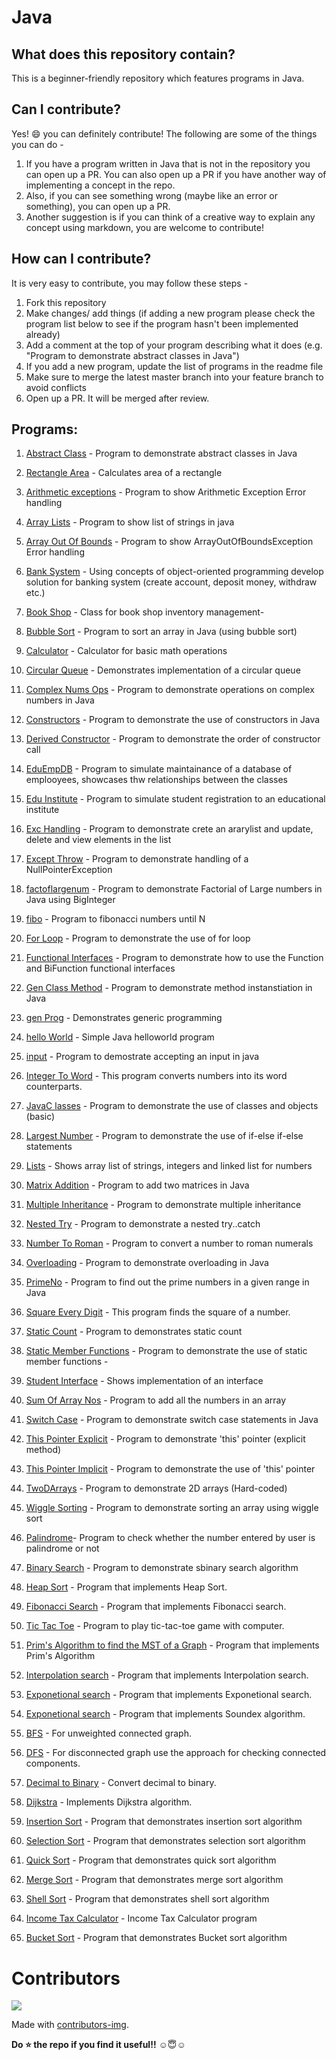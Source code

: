 # Java
## What does this repository contain?
This is a beginner-friendly repository which features programs in Java.

## Can I contribute?
Yes! :smile: you can definitely contribute!
The following are some of the things you can do - 
1. If you have a program written in Java that is not in the repository you can open up a PR. You can also open up a PR if you have another way of implementing a concept in the repo.
2. Also, if you can see something wrong (maybe like an error or something), you can open up a PR.
3. Another suggestion is if you can think of a creative way to explain any concept using markdown, you are welcome to contribute!

## How can I contribute?
It is very easy to contribute, you may follow these steps - 
1. Fork this repository
2. Make changes/ add things (if adding a new program please check the program list below to see if the program hasn't been implemented already)
3. Add a comment at the top of your program describing what it does (e.g. "Program to demonstrate abstract classes in Java")
4. If you add a new program, update the list of programs in the readme file
5. Make sure to merge the latest master branch into your feature branch to avoid conflicts
6. Open up a PR. It will be merged after review.

## Programs:
1. [Abstract Class](https://github.com/PrajaktaSathe/Java/blob/main/Programs/abstractClass.java) - Program to demonstrate abstract classes in Java
2. [Rectangle Area](https://github.com/PrajaktaSathe/Java/blob/main/Programs/areaRect.java) - Calculates area of a rectangle
3. [Arithmetic exceptions](https://github.com/PrajaktaSathe/Java/blob/main/Programs/arithExceptions.java) - Program to show Arithmetic Exception Error handling
4. [Array Lists](https://github.com/PrajaktaSathe/Java/blob/main/Programs/arrayLists.java) - Program to show list of strings in java
5. [Array Out Of Bounds](https://github.com/PrajaktaSathe/Java/blob/main/Programs/arrayOutOfBounds.java) - Program to show ArrayOutOfBoundsException Error handling
6. [Bank System](https://github.com/PrajaktaSathe/Java/blob/main/Programs/bankSystem.java) - Using concepts of object-oriented programming develop solution for banking system (create account, deposit money, withdraw etc.)
7. [Book Shop](https://github.com/PrajaktaSathe/Java/blob/main/Programs/bookShop.java) - Class for book shop inventory management-
8. [Bubble Sort]((https://github.com/PrajaktaSathe/Java/blob/main/Programs/BubbleSort.java)) - Program to sort an array in Java (using bubble sort)
9. [Calculator](https://github.com/PrajaktaSathe/Java/blob/main/Programs/Calculator.java) - Calculator for basic math operations
10. [Circular Queue](https://github.com/PrajaktaSathe/Java/blob/main/Programs/Circular_Queue.java) - Demonstrates implementation of a circular queue 

11. [Complex Nums Ops](https://github.com/PrajaktaSathe/Java/blob/main/Programs/ComplexNumsOps.java) - Program to demonstrate operations on complex numbers in Java
12. [Constructors](https://github.com/PrajaktaSathe/Java/blob/main/Programs/constructors.java) - Program to demonstrate the use of constructors in Java
13. [Derived Constructor](https://github.com/PrajaktaSathe/Java/blob/main/Programs/derivedConstructor.java) - Program to demonstrate the order of constructor call
14. [EduEmpDB](https://github.com/PrajaktaSathe/Java/blob/main/Programs/eduEmpDB.java) - Program to simulate maintainance of a database of emplooyees, showcases thw relationships between the classes
15. [Edu Institute](https://github.com/PrajaktaSathe/Java/blob/main/Programs/eduInstitute.java) - Program to simulate student registration to an educational institute
16. [Exc Handling](https://github.com/PrajaktaSathe/Java/blob/main/Programs/excHandling.java) - Program to demonstrate crete an ararylist and update, delete and view elements in the list
17. [Except Throw](https://github.com/PrajaktaSathe/Java/blob/main/Programs/excThrow.java) - Program to demonstrate handling of a NullPointerException
18. [factoflargenum](https://github.com/PrajaktaSathe/Java/blob/main/Programs/factoflargenum.java) - Program to demonstrate Factorial of Large numbers in Java using BigInteger
19. [fibo](https://github.com/PrajaktaSathe/Java/blob/main/Programs/fibo.java) - Program to fibonacci numbers until N
20. [For Loop](https://github.com/PrajaktaSathe/Java/blob/main/Programs/ForLoop.java) - Program to demonstrate the use of for loop

21. [Functional Interfaces](https://github.com/PrajaktaSathe/Java/blob/main/Programs/FunctionalInterfaces.java) - Program to demonstrate how to use the Function and BiFunction functional interfaces
22. [Gen Class Method](https://github.com/PrajaktaSathe/Java/blob/main/Programs/GenClassMethod.java) - Program to demonstrate method instanstiation in Java 
23. [gen Prog](https://github.com/PrajaktaSathe/Java/blob/main/Programs/genProg.java) - Demonstrates generic programming
24. [hello World](https://github.com/PrajaktaSathe/Java/blob/main/Programs/helloWorld.java) - Simple Java helloworld program 
25. [input](https://github.com/PrajaktaSathe/Java/blob/main/Programs/input.java) - Program to demostrate accepting an input in java
26. [Integer To Word](https://github.com/PrajaktaSathe/Java/blob/main/Programs/IntegerToWord.java) - This program converts numbers into its word counterparts.
27. [JavaC lasses](https://github.com/PrajaktaSathe/Java/blob/main/Programs/JavaClasses.java) - Program to demonstrate the use of classes and objects (basic)
28. [Largest Number](https://github.com/PrajaktaSathe/Java/blob/main/Programs/largestNum.java) - Program to demonstrate the use of if-else if-else statements
29. [Lists](https://github.com/PrajaktaSathe/Java/blob/main/Programs/list_1.java) - Shows array list of strings, integers and linked list for numbers
30. [Matrix Addition](https://github.com/PrajaktaSathe/Java/blob/main/Programs/MatrixAdd.java) - Program to add two matrices in Java

31. [Multiple Inheritance](https://github.com/PrajaktaSathe/Java/blob/main/Programs/MultipleInheritance.java) - Program to demonstrate multiple inheritance
32. [Nested Try](https://github.com/PrajaktaSathe/Java/blob/main/Programs/GenClassMethod.java) - Program to demonstrate a nested try..catch 
33. [Number To Roman](https://github.com/PrajaktaSathe/Java/blob/main/Programs/NumberToRoman.java) - Program to convert a number to roman numerals
34. [Overloading](https://github.com/PrajaktaSathe/Java/blob/main/Programs/overloading.java) - Program to demonstrate overloading in Java 
35. [PrimeNo](https://github.com/PrajaktaSathe/Java/blob/main/Programs/primeNumbers.java) - Program to find out the prime numbers in a given range in Java
36. [Square Every Digit](https://github.com/PrajaktaSathe/Java/blob/main/Programs/SquareEveryDigit.java) - This program finds the square of a number.
37. [Static Count](https://github.com/PrajaktaSathe/Java/blob/main/Programs/StaticCount.java) - Program to demonstrates static count
38. [Static Member Functions](https://github.com/PrajaktaSathe/Java/blob/main/Programs/StaticMemberFunctions.java) - Program to demonstrate the use of static member functions -
39. [Student Interface](https://github.com/PrajaktaSathe/Java/blob/main/Programs/StudentInterface.java) - Shows implementation of an interface
40. [Sum Of Array Nos](https://github.com/PrajaktaSathe/Java/blob/main/Programs/SumOfArrayNos.java) - Program to add all the numbers in an array

41. [Switch Case](https://github.com/PrajaktaSathe/Java/blob/main/Programs/SwitchCase.java) - Program to demonstrate switch case statements in Java
42. [This Pointer Explicit](https://github.com/PrajaktaSathe/Java/blob/main/Programs/ThisPointerExplicit.java) - Program to demonstrate 'this' pointer (explicit method)  
43. [This Pointer Implicit](https://github.com/PrajaktaSathe/Java/blob/main/Programs/ThisPointerImplicit.java) - Program to demonstrate the use of 'this' pointer
44. [TwoDArrays](https://github.com/PrajaktaSathe/Java/blob/main/Programs/TwoDArrays.java) - Program to demonstrate 2D arrays (Hard-coded)
45. [Wiggle Sorting](https://github.com/PrajaktaSathe/Java/blob/main/Programs/WiggleSorting.java) - Program to demonstrate sorting an array using wiggle sort
46. [Palindrome](https://github.com/PrajaktaSathe/Java/blob/main/Programs/Palindrome.java)- Program to check whether the number entered by user is palindrome or not
47. [Binary Search](https://github.com/PrajaktaSathe/Java/blob/main/Programs/BinarySearch.java) - Program to demonstrate sbinary search algorithm
48. [Heap Sort](https://github.com/PrajaktaSathe/Java/blob/main/Programs/HeapSort.java) - Program that implements Heap Sort.
49. [Fibonacci Search](https://github.com/PrajaktaSathe/Java/blob/main/Programs/Fibonacci.java) - Program that implements Fibonacci search.
50. [Tic Tac Toe](https://github.com/PrajaktaSathe/Java/blob/main/Programs/TicTacToe.java) - Program to play tic-tac-toe game with computer.
51. [Prim's Algorithm to find the MST of a Graph](https://github.com/PrajaktaSathe/Java/blob/main/Programs/PrimsAlgorithm.java) - Program that implements Prim's Algorithm 
52. [Interpolation search](https://github.com/PrajaktaSathe/Java/blob/main/Programs/InterpolationSearch.java) - Program that implements Interpolation search.
53. [Exponetional search](https://github.com/PrajaktaSathe/Java/blob/main/Programs/ExponentialSearch.java) - Program that implements Exponetional search.
54. [Exponetional search](https://github.com/PrajaktaSathe/Java/blob/main/Programs/Soundex.java) - Program that implements Soundex algorithm.
54. [BFS](https://github.com/PrajaktaSathe/Java/blob/main/Programs/BFS.java) - For unweighted connected graph.
55. [DFS](https://github.com/PrajaktaSathe/Java/blob/main/Programs/DFS.java) - For disconnected graph use the approach for  checking connected components.
56. [Decimal to Binary](https://github.com/PrajaktaSathe/Java/blob/main/Programs/Decimal_to_Binary.java) - Convert decimal to binary.
57. [Dijkstra](https://github.com/PrajaktaSathe/Java/blob/main/Programs/Dijkstra.java) - Implements Dijkstra algorithm.
58. [Insertion Sort](https://github.com/PrajaktaSathe/Java/blob/main/Programs/InsertionSort.java) - Program that demonstrates insertion sort algorithm
59. [Selection Sort](https://github.com/PrajaktaSathe/Java/blob/main/Programs/SelectionSort.java) - Program that demonstrates selection sort algorithm
60. [Quick Sort](https://github.com/PrajaktaSathe/Java/blob/main/Programs/QuickSort.java) - Program that demonstrates quick sort algorithm
61. [Merge Sort](https://github.com/PrajaktaSathe/Java/blob/main/Programs/MergeSort.java) - Program that demonstrates merge sort algorithm
62. [Shell Sort](https://github.com/PrajaktaSathe/Java/blob/main/Programs/ShellSort.java) - Program that demonstrates shell sort algorithm
63. [Income Tax Calculator](https://github.com/PrajaktaSathe/Java/blob/main/Programs/IncomeTaxCalculator.java) - Income Tax Calculator program
64. [Bucket Sort](https://github.com/PrajaktaSathe/Java/blob/main/Programs/MergeSort.java) - Program that demonstrates Bucket sort algorithm

# Contributors

<a href="https://github.com/PrajaktaSathe/Java/graphs/contributors">
  <img src="https://contrib.rocks/image?repo=PrajaktaSathe/Java" />
</a>

Made with [contributors-img](https://contrib.rocks).

**Do ⭐ the repo if you find it useful!!** ☺😇☺ 


